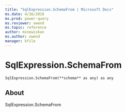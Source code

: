 ```yaml
---
title: "SqlExpression.SchemaFrom | Microsoft Docs"
ms.date: 4/16/2018
ms.prod: power-query
ms.reviewer: owend
ms.topic: reference
author: minewiskan
ms.author: owend
manager: kfile
---
```

# SqlExpression.SchemaFrom
`SqlExpression.SchemaFrom(**schema** as any) as any`
## About
SqlExpression.SchemaFrom

